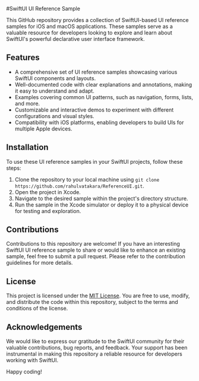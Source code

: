 #SwiftUI UI Reference Sample

This GitHub repository provides a collection of SwiftUI-based UI reference samples for iOS and macOS applications. These samples serve as a valuable resource for developers looking to explore and learn about SwiftUI's powerful declarative user interface framework.

## Features

-   A comprehensive set of UI reference samples showcasing various SwiftUI components and layouts.
-   Well-documented code with clear explanations and annotations, making it easy to understand and adapt.
-   Examples covering common UI patterns, such as navigation, forms, lists, and more.
-   Customizable and interactive demos to experiment with different configurations and visual styles.
-   Compatibility with iOS platforms, enabling developers to build UIs for multiple Apple devices.

## Installation

To use these UI reference samples in your SwiftUI projects, follow these steps:

1.  Clone the repository to your local machine using `git clone https://github.com/rahulvatakara/ReferenceUI.git`.
2.  Open the project in Xcode.
3.  Navigate to the desired sample within the project's directory structure.
4.  Run the sample in the Xcode simulator or deploy it to a physical device for testing and exploration.

## Contributions

Contributions to this repository are welcome! If you have an interesting SwiftUI UI reference sample to share or would like to enhance an existing sample, feel free to submit a pull request. Please refer to the contribution guidelines for more details.

## License

This project is licensed under the [MIT License](https://chat.openai.com/LICENSE). You are free to use, modify, and distribute the code within this repository, subject to the terms and conditions of the license.

## Acknowledgements

We would like to express our gratitude to the SwiftUI community for their valuable contributions, bug reports, and feedback. Your support has been instrumental in making this repository a reliable resource for developers working with SwiftUI.

Happy coding!
